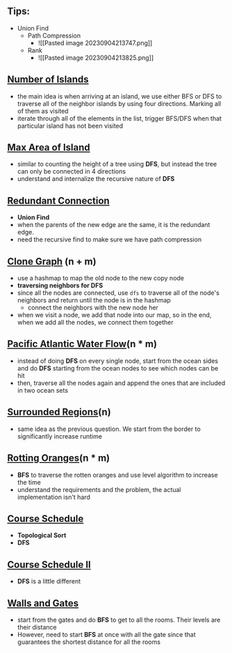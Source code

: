 
## Tips:
- Union Find 
	- Path Compression 
		- ![[Pasted image 20230904213747.png]]
	- Rank
		- ![[Pasted image 20230904213825.png]]

## [Number of Islands](https://leetcode.com/problems/number-of-islands/description/)
- the main idea is when arriving at an island, we use either BFS or DFS to traverse all of the neighbor islands by using four directions. Marking all of them as visited 
- iterate through all of the elements in the list, trigger BFS/DFS when that particular island has not been visited 

## [Max Area of Island](https://leetcode.com/problems/max-area-of-island/)
- similar to counting the height of a tree using **DFS**, but instead the tree can only be connected in 4 directions 
- understand and internalize the recursive nature of **DFS**

## [Redundant Connection](https://leetcode.com/problems/redundant-connection/description/)
- **Union Find**
- when the parents of the new edge are the same, it is the redundant edge. 
- need the recursive find to make sure we have path compression 

## [Clone Graph](https://leetcode.com/problems/clone-graph/description/) (n + m)
- use a hashmap to map the old node to the new copy node 
- **traversing neighbors for DFS**
- since all the nodes are connected, use `dfs` to traverse all of the node's neighbors and return until the node is in the hashmap
	- connect the neighbors with the new node her 
- when we visit a node, we add that node into our map, so in the end, when we add all the nodes, we connect them together 

## [Pacific Atlantic Water Flow](https://leetcode.com/problems/pacific-atlantic-water-flow/description/)(n * m)
- instead of doing **DFS** on every single node, start from the ocean sides and do **DFS** starting from the ocean nodes to see which nodes can be hit 
- then, traverse all the nodes again and append the ones that are included in two ocean sets 

## [Surrounded Regions](https://leetcode.com/problems/surrounded-regions/)(n)
- same idea as the previous question. We start from the border to significantly increase runtime 

## [Rotting Oranges](https://leetcode.com/problems/rotting-oranges/)(n * m)
- **BFS** to traverse the rotten oranges and use level algorithm to increase the time 
- understand the requirements and the problem, the actual implementation isn't hard 

## [Course Schedule](https://leetcode.com/problems/course-schedule/)
- **Topological Sort**
- **DFS**

## [Course Schedule II](https://leetcode.com/problems/course-schedule-ii/)
- **DFS** is a little different 

## [Walls and Gates](https://leetcode.com/problems/walls-and-gates/)
- start from the gates and do **BFS** to get to all the rooms. Their levels are their distance 
- However, need to start **BFS** at once with all the gate since that guarantees the shortest distance for all the rooms 